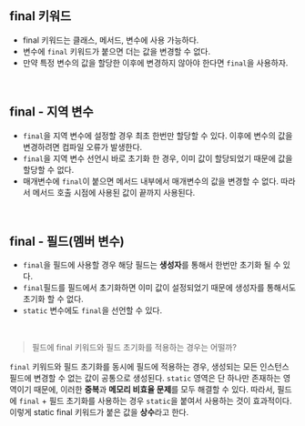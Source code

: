 ## final 키워드

* final 키워드는 클래스, 메서드, 변수에 사용 가능하다.
* 변수에 ``final`` 키워드가 붙으면 더는 값을 변경할 수 없다.
* 만약 특정 변수의 값을 할당한 이후에 변경하지 않아야 한다면 ``final``을 사용하자.

<br>

## final - 지역 변수

* ``final``을 지역 변수에 설정할 경우 최초 한번만 할당할 수 있다. 이후에 변수의 값을 변경하려면 컴파일 오류가 발생한다.
* ``final``을 지역 변수 선언시 바로 초기화 한 경우, 이미 값이 할당되었기 때문에 값을 할당할 수 없다.
* 매개변수에 ``final``이 붙으면 메서드 내부에서 매개변수의 값을 변경할 수 없다. 따라서 메서드 호출 시점에 사용된 값이 끝까지 사용된다.

<br>

## final - 필드(멤버 변수)

* ``final``을 필드에 사용할 경우 해당 필드는 **생성자**를 통해서 한번만 초기화 될 수 있다.
* ``final``필드를 필드에서 초기화하면 이미 값이 설정되었기 때문에 생성자를 통해서도 초기화 할 수 없다.
* ``static`` 변수에도 ``final``을 선언할 수 있다.

<br>

> 필드에 final 키워드와 필드 초기화를 적용하는 경우는 어떨까?

``final`` 키워드와 필드 초기화를 동시에 필드에 적용하는 경우, 생성되는 모든 인스턴스 필드에 변경할 수 없는 값이 공통으로 생성된다.
``static`` 영역은 단 하나만 존재하는 영역이기 때문에, 이러한 **중복**과 **메모리 비효율 문제**를 모두 해결할 수 있다.
따라서, 필드에 ``final`` + 필드 초기화를 사용하는 경우 ``static``을 붙여서 사용하는 것이 효과적이다.
이렇게 static final 키워드가 붙은 값을 **상수**라고 한다.